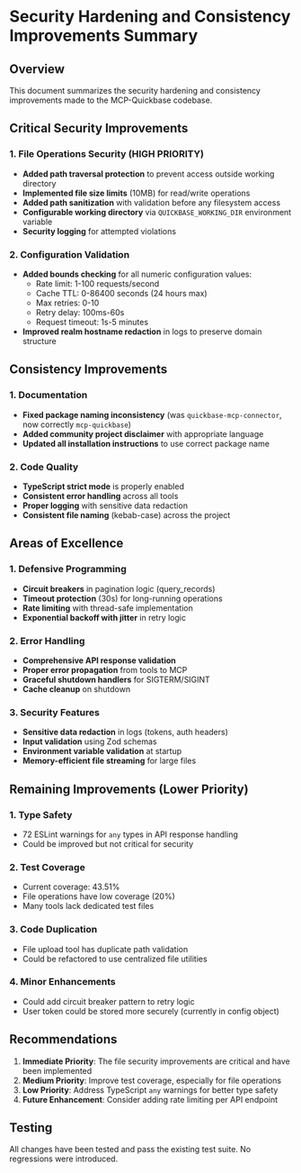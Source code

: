 # Security Hardening and Consistency Improvements Summary

## Overview
This document summarizes the security hardening and consistency improvements made to the MCP-Quickbase codebase.

## Critical Security Improvements

### 1. File Operations Security (HIGH PRIORITY)
- **Added path traversal protection** to prevent access outside working directory
- **Implemented file size limits** (10MB) for read/write operations
- **Added path sanitization** with validation before any filesystem access
- **Configurable working directory** via `QUICKBASE_WORKING_DIR` environment variable
- **Security logging** for attempted violations

### 2. Configuration Validation
- **Added bounds checking** for all numeric configuration values:
  - Rate limit: 1-100 requests/second
  - Cache TTL: 0-86400 seconds (24 hours max)
  - Max retries: 0-10
  - Retry delay: 100ms-60s
  - Request timeout: 1s-5 minutes
- **Improved realm hostname redaction** in logs to preserve domain structure

## Consistency Improvements

### 1. Documentation
- **Fixed package naming inconsistency** (was `quickbase-mcp-connector`, now correctly `mcp-quickbase`)
- **Added community project disclaimer** with appropriate language
- **Updated all installation instructions** to use correct package name

### 2. Code Quality
- **TypeScript strict mode** is properly enabled
- **Consistent error handling** across all tools
- **Proper logging** with sensitive data redaction
- **Consistent file naming** (kebab-case) across the project

## Areas of Excellence

### 1. Defensive Programming
- **Circuit breakers** in pagination logic (query_records)
- **Timeout protection** (30s) for long-running operations
- **Rate limiting** with thread-safe implementation
- **Exponential backoff with jitter** in retry logic

### 2. Error Handling
- **Comprehensive API response validation**
- **Proper error propagation** from tools to MCP
- **Graceful shutdown handlers** for SIGTERM/SIGINT
- **Cache cleanup** on shutdown

### 3. Security Features
- **Sensitive data redaction** in logs (tokens, auth headers)
- **Input validation** using Zod schemas
- **Environment variable validation** at startup
- **Memory-efficient file streaming** for large files

## Remaining Improvements (Lower Priority)

### 1. Type Safety
- 72 ESLint warnings for `any` types in API response handling
- Could be improved but not critical for security

### 2. Test Coverage
- Current coverage: 43.51%
- File operations have low coverage (20%)
- Many tools lack dedicated test files

### 3. Code Duplication
- File upload tool has duplicate path validation
- Could be refactored to use centralized file utilities

### 4. Minor Enhancements
- Could add circuit breaker pattern to retry logic
- User token could be stored more securely (currently in config object)

## Recommendations

1. **Immediate Priority**: The file security improvements are critical and have been implemented
2. **Medium Priority**: Improve test coverage, especially for file operations
3. **Low Priority**: Address TypeScript `any` warnings for better type safety
4. **Future Enhancement**: Consider adding rate limiting per API endpoint

## Testing
All changes have been tested and pass the existing test suite. No regressions were introduced.
